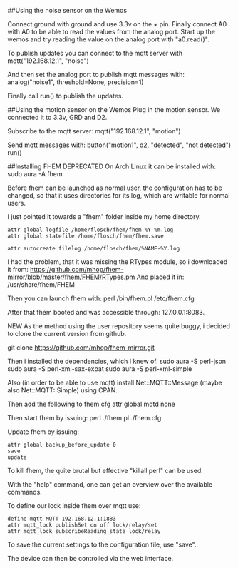 ##Using the noise sensor on the Wemos

Connect ground with ground and use 3.3v on the + pin.
Finally connect A0 with A0 to be able to read the values from the analog port.
Start up the wemos and try reading the value on the analog port with "a0.read()".

To publish updates you can connect to the mqtt server with
mqtt("192.168.12.1", "noise")

And then set the analog port to publish mqtt messages with:
analog("noise1", threshold=None, precision=1)

Finally call run() to publish the updates.

##Using the motion sensor on the Wemos
Plug in the motion sensor. We connected it to 3.3v, GRD and D2.

Subscribe to the mqtt server:
mqtt("192.168.12.1", "motion")

Send mqtt messages with:
button("motion1", d2, "detected", "not detected") 
run()

##Installing FHEM
DEPRECATED
On Arch Linux it can be installed with:
sudo aura -A fhem

Before fhem can be launched as normal user, the configuration has to be changed, so that it uses directories for its log, which are writable for normal users.

I just pointed it towards a "fhem" folder inside my home directory.

```
attr global logfile /home/flosch/fhem/fhem-%Y-%m.log
attr global statefile /home/flosch/fhem/fhem.save

attr autocreate filelog /home/flosch/fhem/%NAME-%Y.log
```

I had the problem, that it was missing the RTypes module, so i downloaded it from:
https://github.com/mhop/fhem-mirror/blob/master/fhem/FHEM/RTypes.pm
And placed it in: /usr/share/fhem/FHEM

Then you can launch fhem with:
perl /bin/fhem.pl /etc/fhem.cfg

After that fhem booted and was accessible through: 127.0.0.1:8083.

NEW
As the method using the user repository seems quite buggy, i decided to clone the current version from github.

git clone https://github.com/mhop/fhem-mirror.git

Then i installed the dependencies, which I knew of.
sudo aura -S perl-json
sudo aura -S perl-xml-sax-expat
sudo aura -S perl-xml-simple

Also (in order to be able to use mqtt) install Net::MQTT::Message (maybe also Net::MQTT::Simple) using CPAN.

Then add the following to fhem.cfg
attr global motd none

Then start fhem by issuing:
perl ./fhem.pl ./fhem.cfg

Update fhem by issuing:

```
attr global backup_before_update 0
save
update
```

To kill fhem, the quite brutal but effective "killall perl" can be used.

With the "help" command, one can get an overview over the available commands.

To define our lock inside fhem over mqtt use:

```
define mqtt MQTT 192.168.12.1:1883
attr mqtt_lock publishSet on off lock/relay/set
attr mqtt_lock subscribeReading_state lock/relay
```

To save the current settings to the configuration file, use "save".

The device can then be controlled via the web interface.
